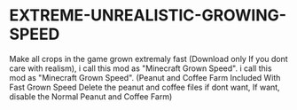 # EXTREME-UNREALISTIC-GROWING-SPEED
Make all crops in the game grown extremaly fast (Download only If you dont care with realism), i call this mod as "Minecraft Grown Speed".
i call this mod as "Minecraft Grown Speed". (Peanut and Coffee Farm Included With Fast Grown Speed Delete the peanut and coffee files if dont want, If want, disable the Normal Peanut and Coffee Farm) 
